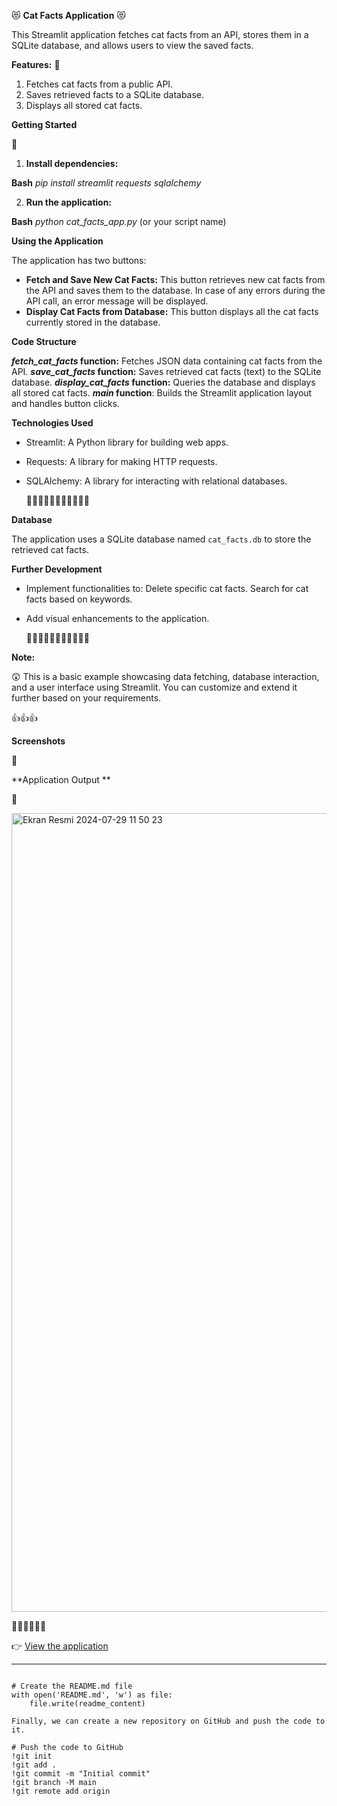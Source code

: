 😻 **Cat Facts Application** 😻

This Streamlit application fetches cat facts from an API, stores them in a SQLite database, and allows users to view the saved facts.

**Features:**
:arrow_down_small:

1. Fetches cat facts from a public API.
2. Saves retrieved facts to a SQLite database.
3. Displays all stored cat facts.

****Getting Started****

:arrow_down_small:
1. **Install dependencies:**

 **Bash**
 _pip install streamlit requests sqlalchemy_

2. **Run the application:**

**Bash**
_python cat_facts_app.py_ (or your script name)


****Using the Application****

The application has two buttons:

* **Fetch and Save New Cat Facts:** This button retrieves new cat facts from the API and saves them to the database. In case of any errors during the API call, an error message will be displayed.
* **Display Cat Facts from Database:** This button displays all the cat facts currently stored in the database.

**Code Structure**


**_fetch_cat_facts_ function:** Fetches JSON data containing cat facts from the API.
**_save_cat_facts_ function:** Saves retrieved cat facts (text) to the SQLite database.
**_display_cat_facts_ function:** Queries the database and displays all stored cat facts.
**_main_ function**: Builds the Streamlit application layout and handles button clicks.

**Technologies Used**

* Streamlit: A Python library for building web apps.
* Requests: A library for making HTTP requests.
* SQLAlchemy: A library for interacting with relational databases.

  🤖🤖🤖🤖🤖🤖🤖🤖🤖🤖🤖


**Database**

The application uses a SQLite database named `cat_facts.db` to store the retrieved cat facts.

**Further Development**

* Implement functionalities to:
Delete specific cat facts.
Search for cat facts based on keywords.
* Add visual enhancements to the application.

  👾👾👾👾👾👾👾👾👾👾👾

**Note:**

:astonished:
This is a basic example showcasing data fetching, database interaction, and a user interface using Streamlit. You can customize and extend it further based on your requirements.

:+1::+1::+1:

**Screenshots**

:camera_flash:


**Application Output **

👀

<img width="1278" alt="Ekran Resmi 2024-07-29 11 50 23" src="https://github.com/user-attachments/assets/0a3cf18c-61fb-43d6-9a28-817a905df014">

🫲🏻👨🏼🫱🏻

:point_right: [View the application](http://localhost:8501/)

****
```

# Create the README.md file
with open('README.md', 'w') as file:
    file.write(readme_content)

Finally, we can create a new repository on GitHub and push the code to it.

# Push the code to GitHub
!git init
!git add .
!git commit -m "Initial commit"
!git branch -M main
!git remote add origin
